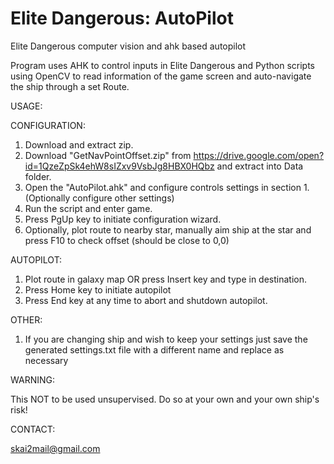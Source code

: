 # Elite Dangerous: AutoPilot
Elite Dangerous computer vision and ahk based autopilot

Program uses AHK to control inputs in Elite Dangerous and Python scripts using OpenCV
to read information of the game screen and auto-navigate the ship through a set Route.



USAGE:

CONFIGURATION:
1. Download and extract zip.
2. Download "GetNavPointOffset.zip" from https://drive.google.com/open?id=1QzeZpSk4ehW8sIZxv9VsbJg8HBX0HQbz and extract into Data folder.
3. Open the "AutoPilot.ahk" and configure controls settings in section 1. (Optionally configure other settings)
4. Run the script and enter game.
5. Press PgUp key to initiate configuration wizard.
6. Optionally, plot route to nearby star, manually aim ship at the star and press F10 to check offset (should be close to 0,0)

AUTOPILOT:
1. Plot route in galaxy map OR press Insert key and type in destination.
2. Press Home key to initiate autopilot
3. Press End key at any time to abort and shutdown autopilot.

OTHER:
1. If you are changing ship and wish to keep your settings just save the generated settings.txt file with a different name and replace as necessary

WARNING:

This NOT to be used unsupervised. Do so at your own and your own ship's risk!

CONTACT:

skai2mail@gmail.com
